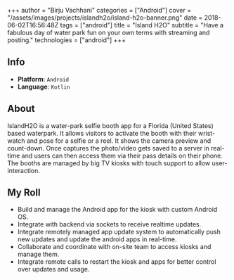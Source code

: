 +++
author = "Birju Vachhani"
categories = ["Android"]
cover = "/assets/images/projects/islandh2o/island-h2o-banner.png"
date = 2018-06-02T16:56:48Z
tags = ["android"]
title = "Island H2O"
subtitle = "Have a fabulous day of water park fun on your own terms with streaming and posting."
technologies = ["android"]
+++

## Info

- **Platform**:     `Android`
- **Language**:     `Kotlin`

## About

IslandH2O is a water-park selfie booth app for a Florida (United States) based waterpark. It allows visitors to activate the booth with their wrist-watch and pose for a selfie or a reel. It shows the camera preview and count-down. Once captures the photo/video gets saved to a server in real-time and users can then access them via their pass details on their phone. The booths are managed by big TV kiosks with touch support to allow user-interaction.

## My Roll

- Build and manage the Android app for the kiosk with custom Android OS.
- Integrate with backend via sockets to receive realtime updates.
- Integrate remotely managed app update system to automatically push new updates and update the android apps in real-time.
- Collaborate and coordinate with on-site team to access kiosks and manage them.
- Integrate remote calls to restart the kiosk and apps for better control over updates and usage.

</br>